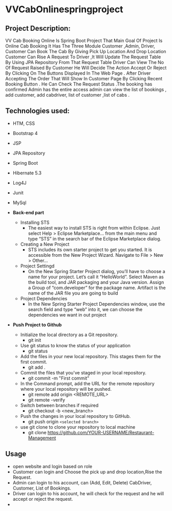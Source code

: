 # VVCabOnlinespringproject

## Project Description:  

VV Cab Booking Online Is Spring Boot Project That Main Goal Of Project Is Online Cab Booking 
It Has The Three Module  Customer  ,Admin, Driver, Customer Can Book The Cab By Giving Pick Up Location And Drop Location 
Customer  Can Rise A Request To Driver ,It Will Update The Request Table By Using JPA Repository 
From That Request Table Driver Can View The No Of Request Raised By Customer He Will 
Decide The Action Accept Or Reject By Clicking On The Buttons Displayed In The Web Page .
After Driver Accepting The Order That Will Show In Customer Page By Clicking Recent Booking Button . He Can Check The Request Status .The booking has confirmed 
Admin has the entire access admin can view the list of bookings ,  add customer, add cabdriver, list of customer ,list of cabs .

## Technologies used: 

- HTM, CSS 
- Bootstrap 4
- JSP 
- JPA Repository
- Spring Boot
- Hibernate 5.3
- Log4J
- Junit
- MySql


- **Back-end part**
  - Installing STS
      - The easiest way to install STS is right from within Eclipse. Just select Help > Eclipse Marketplace… from the main menu and type “STS” in the search bar of the Eclipse Marketplace dialog.
  - Creating a New Project
      - STS includes its own starter project to get you started. It is accessible from the New Project Wizard. Navigate to File > New > Other… 
  - Project Settingd
      - On the New Spring Starter Project dialog, you’ll have to choose a name for your project. Let’s call it “HelloWorld”. Select Maven as the build tool, and JAR packaging and your Java version. Assign a Group of “com.developer” for the package name. Artifact is the name of the JAR file you are going to build
  - Project Dependencies
      - In the New Spring Starter Project Dependencies window, use the search field and type “web” into it, we can choose the dependencies we want in out project

- **Push Project to Github**
  - Initialize the local directory as a Git repository.
    - git init
  - Use git status to know the status of your application
    - git status 
  - Add the files in your new local repository. This stages them for the first commit.
    - git add .
  - Commit the files that you've staged in your local repository.
    - git commit -m "First commit"
  - In the Command prompt, add the URL for the remote repository where your local repository will be pushed.
    - git remote add origin  <REMOTE_URL>
    - git remote -verify
  - Switch between branches if required
    - git checkout -b <new_branch>
  - Push the changes in your local repository to GitHub.
    - git push origin `<selected branch>`
  - use git clone to clone your repository to local machine
    - git clone https://github.com/YOUR-USERNAME/Restaurant-Management

## Usage
  - open website and login based on role
  - Customer can login and Choose the pick up and drop location,Rise the Request.
  - Admin can login to his account, can (Add, Edit, Delete) CabDriver, Customer, List of Bookings.
  - Driver can login to his account, he will check for the request and he will accept or reject the request.
  -

